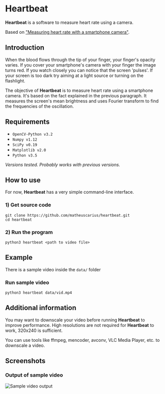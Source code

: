 # Heartbeat
**Heartbeat** is a software to measure heart rate using a camera.

Based on ["Measuring heart rate with a smartphone camera"](http://www.ignaciomellado.es/blog/Measuring-heart-rate-with-a-smartphone-camera).

## Introduction

When the blood flows through the tip of your finger, your finger's opacity varies. If you cover your smartphone's camera with your finger the image turns red. If you watch closely you can notice that the screen 'pulses'. If your screen is too dark try aiming at a light source or turning on the flashlight.

The objective of **Heartbeat** is to measure heart rate using a smartphone camera. It's based on the fact explained in the previous paragraph. It measures the screen's mean brightness and uses Fourier transform to find the frequencies of the oscillation.

## Requirements

* `OpenCV-Python v3.2`
* `Numpy v1.12`
* `SciPy v0.19`
* `Matplotlib v2.0`
* `Python v3.5`

*Versions tested. Probably works with previous versions.*

## How to use

For now, **Heartbeat** has a very simple command-line interface.

### 1) Get source code
    git clone https://github.com/matheuscarius/heartbeat.git
    cd heartbeat
### 2) Run the program
    python3 heartbeat <path to video file>

## Example
There is a sample video inside the `data/` folder
### Run sample video
    python3 heartbeat data/vid.mp4

## Additional information

You may want to downscale your video before running **Heartbeat** to improve performance. High resolutions are not required for **Heartbeat** to work, 320x240 is sufficient.

You can use tools like ffmpeg, mencoder, avconv, VLC Media Player, etc. to downscale a video.

## Screenshots
### Output of sample video
![Sample video output](https://s8.postimg.org/s3bwolytx/Screenshot_from_2017-05-04_22-36-43.png)
